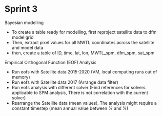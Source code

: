 # Sprint 3

Bayesian modelling
* To create a table ready for modelling, first reproject satellite data to dfm model grid
* Then, extract pixel values for all MWTL coordinates across the satellite and model data
* then, create a table of ID, time, lat, lon, MWTL_spm, dfm_spm, sat_spm

Empirical Orthogonal Function (EOF) Analysis 
* Run eofs with Satellite data 2015-2020  (VM, local computing runs out of memory)
* Run eofs with Satellite data 2017       (Arrange data filter)
* Run eofs analysis with different solver (Find references for solvers applicable to SPM analysis, There is not correlation with the current solver)
* Rearrange the Satellite data (mean values). The analysis might require a constant timestep (mean annual value between % and %)

